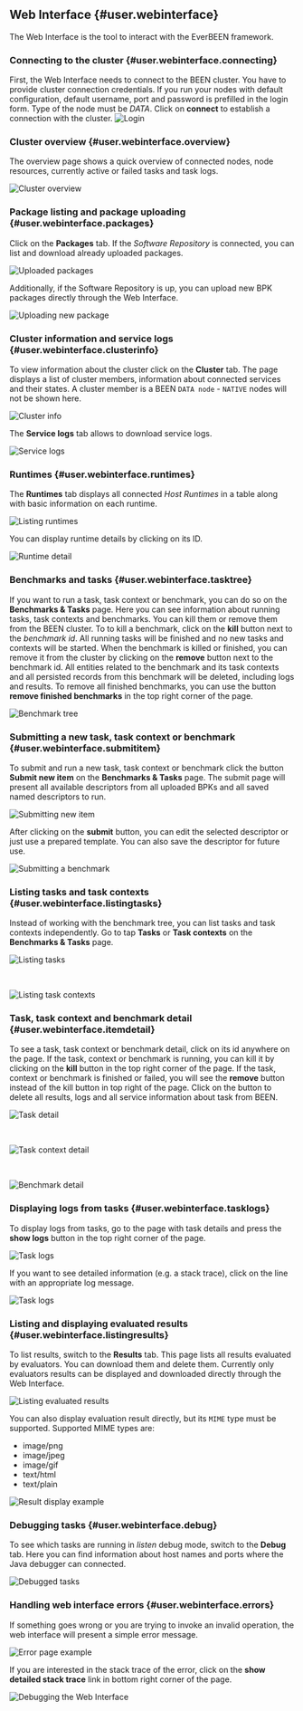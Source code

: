 ## Web Interface {#user.webinterface}

The Web Interface is the tool to interact with the EverBEEN framework.
   

### Connecting to the cluster {#user.webinterface.connecting}
First, the Web Interface needs to connect to the BEEN cluster. You have to provide cluster connection credentials. If you run your nodes with default configuration, default username, port and password is prefilled in the login form. Type of the node must be *DATA*.  Click on **connect** to establish a connection with the cluster.
![Login](images/wi/login_page_01.png)



### Cluster overview {#user.webinterface.overview}
The overview page shows a quick overview of connected nodes, node resources, currently active or failed tasks and task logs.

![Cluster overview](images/wi/overview_01.png)



### Package listing and package uploading {#user.webinterface.packages}
Click on the **Packages** tab. If the *Software Repository* is connected, you can list and download already uploaded packages.

![Uploaded packages](images/wi/packages_listing_01.png)

Additionally, if the Software Repository is up, you can upload new BPK packages directly through the Web Interface.

![Uploading new package](images/wi/packages_uploading_01.png)



### Cluster information and service logs {#user.webinterface.clusterinfo}
To view information about the cluster  click on the **Cluster** tab. The page displays a list of cluster members, information about connected services and their states. A cluster member is a BEEN `DATA node` - `NATIVE` nodes will not be shown here.

![Cluster info](images/wi/cluster_01.png)

The **Service logs** tab allows to download service logs.

![Service logs](images/wi/service_logs_01.png)




### Runtimes {#user.webinterface.runtimes}
The **Runtimes** tab displays all connected *Host Runtimes* in a table along with basic information on each runtime. 

![Listing runtimes](images/wi/runtimes_01.png)

You can display runtime details by clicking on its ID.

![Runtime detail](images/wi/runtime_detail_01.png)




### Benchmarks and tasks {#user.webinterface.tasktree}
If you want to run a task, task context or benchmark, you can do so on the **Benchmarks & Tasks** page. Here you can see information about running tasks, task contexts and benchmarks. You can kill them or remove them from the BEEN cluster. To to kill a benchmark, click on the **kill** button next to the *benchmark id*. All running tasks will be finished and no new tasks and contexts will be started. When the benchmark is killed or finished, you can remove it from the cluster by clicking on the **remove** button next to the benchmark id. All entities related to the benchmark and its task contexts and all persisted records from this benchmark will be deleted, including logs and results. To remove all finished benchmarks, you can use the button **remove finished benchmarks** in the top right corner of the page.

![Benchmark tree](images/wi/benchmark_tasks__benchmark_tree_01.png)



### Submitting a new task, task context or benchmark {#user.webinterface.submititem}
To submit and run a new task, task context or benchmark click the button **Submit new item** on the **Benchmarks & Tasks** page. The submit page will present all available descriptors from all uploaded BPKs and all saved named descriptors to run.
 
![Submitting new item](images/wi/benchmark_tasks__submit_new_item_01.png)

After clicking on the **submit** button, you can edit the selected descriptor or just use a prepared template. You can also save the descriptor for future use.

![Submitting a benchmark](images/wi/submit_benchmark_01.png)






### Listing tasks and task contexts {#user.webinterface.listingtasks}
Instead of working with the benchmark tree, you can list tasks and task contexts independently. Go to tap **Tasks** or **Task contexts** on the **Benchmarks & Tasks** page. 

![Listing tasks](images/wi/benchmark_tasks__tasks_01.png)

&nbsp;&nbsp;&nbsp;&nbsp;<br/>

![Listing task contexts](images/wi/benchmark_tasks__task_contexts_01.png)



### Task, task context and benchmark detail {#user.webinterface.itemdetail}
To see a task, task context or benchmark detail, click on its id anywhere on the page. If the task, context or benchmark is running, you can kill it by clicking on the **kill** button in the top right corner of the page. If the task, context or benchmark is finished or failed, you will see the **remove** button instead of the kill button in top right of the page. Click on the button to delete all results, logs and all service information about task from BEEN.

![Task detail](images/wi/task_detail_01.png)

&nbsp;&nbsp;&nbsp;&nbsp;<br/>

![Task context detail](images/wi/task_context_detail_01.png)

&nbsp;&nbsp;&nbsp;&nbsp;<br/>

![Benchmark detail](images/wi/benchmark_detail_01.png)





### Displaying logs from tasks {#user.webinterface.tasklogs}
To display logs from tasks, go to the page with task details and press the **show logs** button in the top right corner of the page. 

![Task logs](images/wi/task_logs_detail_01.png)

If you want to see detailed information (e.g. a stack trace), click on the line with an appropriate log message.

![Task logs](images/wi/task_log_detail_01.png)




### Listing and displaying evaluated results {#user.webinterface.listingresults}
To list results, switch to the **Results** tab. This page lists all results evaluated by evaluators. You can download them and delete them. Currently only evaluators results can be displayed and downloaded directly through the Web Interface.

![Listing evaluated results](images/wi/results_01.png)

You can also display evaluation result directly, but its `MIME` type must be supported. Supported MIME types are:

* image/png
* image/jpeg
* image/gif
* text/html
* text/plain
 
![Result display example](images/wi/evaluator_result_example_01.png)


### Debugging tasks {#user.webinterface.debug}
To see which tasks are running in *listen* debug mode, switch to the **Debug** tab. Here you can find information about host names and ports where the Java debugger can connected. 

![Debugged tasks](images/wi/debug_01.png)



### Handling web interface errors {#user.webinterface.errors}
If something goes wrong or you are trying to invoke an invalid operation, the web interface will present a simple error message.

![Error page example](images/wi/example_error_page_01.png)

If you are interested in the stack trace of the error, click on the **show detailed stack trace** link in bottom right corner of the page.

![Debugging the Web Interface](images/wi/example_been_debug_page_01.png)
